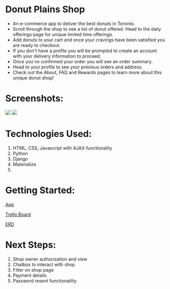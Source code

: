 # Donut Plains Shop

- An e-commerce app to deliver the best donuts in Toronto.
- Scroll through the shop to see a list of donut offered. Head to the daily offerings page for unique limited time offerings.
- Add donuts to your cart and once your cravings have been satisfied you are ready to checkout.
- If you don't have a profile you will be prompted to create an account with your delivery information to proceed.
- Once you've confirmed your order you will see an order summary.
- Head to your profile to see your previous orders and address.
- Check out the About, FAQ and Rewards pages to learn more about this unique donut shop!

# Screenshots:

<img src="main_app/static/main_app/images/screenshots/homepage.png">
<img src="main_app/static/main_app/images/screenshots/homepage.png">

# Technologies Used:

1. HTML, CSS, Javascript with AJAX functionality
2. Python
3. Django
4. Materialize
5.

# Getting Started:

[App](https://donut-plains-shop.herokuapp.com/)

[Trello Board](https://trello.com/b/o1v6tV9X/donut-shop)

[ERD](https://lucid.app/lucidchart/a81dab76-b493-4454-9a8c-1499622b3efd/edit?page=0_0&invitationId=inv_3f195039-0c61-407e-aa6a-fc4d56c664df#)

# Next Steps:

1. Shop owner authorization and view
2. Chatbox to interact with shop
3. Filter on shop page
4. Payment details
5. Password resent functionaility
